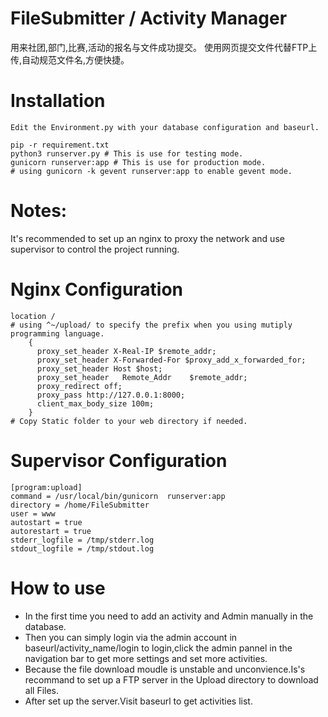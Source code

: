 # FileSubmitter / Activity Manager
用来社团,部门,比赛,活动的报名与文件成功提交。 使用网页提交文件代替FTP上传,自动规范文件名,方便快捷。


# Installation
    Edit the Environment.py with your database configuration and baseurl.

    pip -r requirement.txt
    python3 runserver.py # This is use for testing mode.
    gunicorn runserver:app # This is use for production mode.
    # using gunicorn -k gevent runserver:app to enable gevent mode.


# Notes:
It's recommended to set up an nginx to proxy the network and use supervisor to control the project running.


# Nginx Configuration

    location /  
    # using ^~/upload/ to specify the prefix when you using mutiply programming language.
        {
          proxy_set_header X-Real-IP $remote_addr;
          proxy_set_header X-Forwarded-For $proxy_add_x_forwarded_for;
          proxy_set_header Host $host;
          proxy_set_header   Remote_Addr    $remote_addr;
          proxy_redirect off;
          proxy_pass http://127.0.0.1:8000;
          client_max_body_size 100m; 
        }
    # Copy Static folder to your web directory if needed.
        
        
# Supervisor Configuration
    [program:upload]
    command = /usr/local/bin/gunicorn  runserver:app
    directory = /home/FileSubmitter
    user = www
    autostart = true
    autorestart = true
    stderr_logfile = /tmp/stderr.log
    stdout_logfile = /tmp/stdout.log

# How to use
- In the first time you need to add an activity and Admin manually in the database.
- Then you can simply login via the admin account in baseurl/activity_name/login to login,click the admin pannel in the navigation bar to get more settings and set more activities.
- Because the file download moudle is unstable and unconvience.Is's recommand to set up a FTP server in the Upload directory to download all Files.
- After set up the server.Visit baseurl to get activities list.

